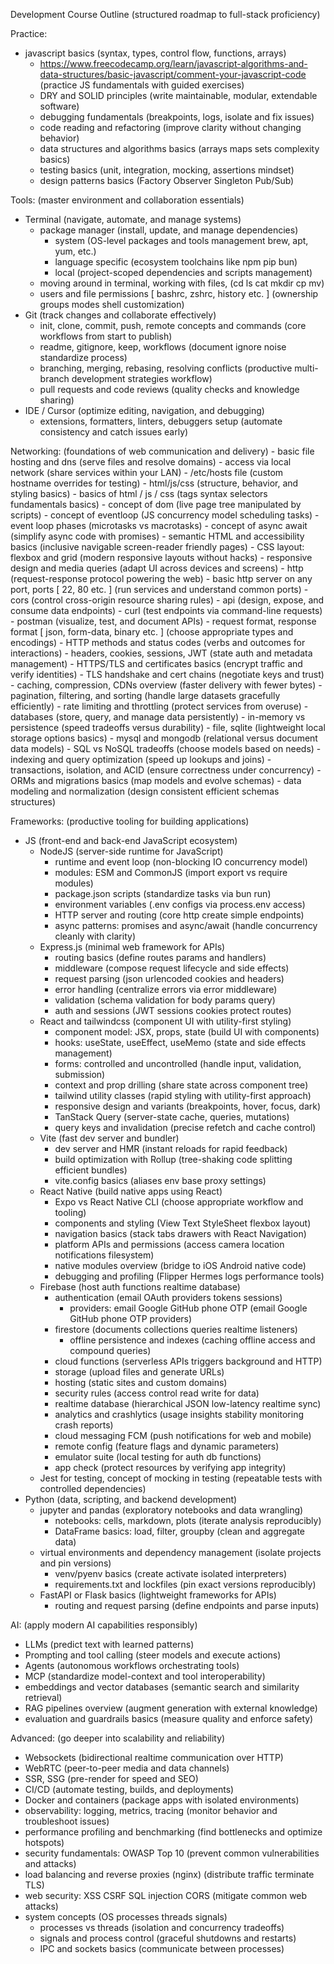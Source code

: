 Development Course Outline (structured roadmap to full-stack proficiency)

Practice:
- javascript basics (syntax, types, control flow, functions, arrays)
    - https://www.freecodecamp.org/learn/javascript-algorithms-and-data-structures/basic-javascript/comment-your-javascript-code (practice JS fundamentals with guided exercises)
    - DRY and SOLID principles (write maintainable, modular, extendable software)
    - debugging fundamentals (breakpoints, logs, isolate and fix issues)
    - code reading and refactoring (improve clarity without changing behavior)
    - data structures and algorithms basics (arrays maps sets complexity basics)
    - testing basics (unit, integration, mocking, assertions mindset)
    - design patterns basics (Factory Observer Singleton Pub/Sub)

Tools: (master environment and collaboration essentials)
- Terminal (navigate, automate, and manage systems)
    - package manager (install, update, and manage dependencies)
        - system (OS-level packages and tools management brew, apt, yum, etc.)
        - language specific (ecosystem toolchains like npm pip bun)
        - local (project-scoped dependencies and scripts management)
    - moving around in terminal, working with files, (cd ls cat mkdir cp mv)
    - users and file permissions [ bashrc, zshrc, history etc. ] (ownership groups modes shell customization)
- Git (track changes and collaborate effectively)
    - init, clone, commit, push, remote concepts and commands (core workflows from start to publish)
    - readme, gitignore, keep, workflows (document ignore noise standardize process)
    - branching, merging, rebasing, resolving conflicts (productive multi-branch development strategies workflow)
    - pull requests and code reviews (quality checks and knowledge sharing)
- IDE / Cursor (optimize editing, navigation, and debugging)
    - extensions, formatters, linters, debuggers setup (automate consistency and catch issues early)

Networking: (foundations of web communication and delivery)
    - basic file hosting and dns (serve files and resolve domains)
        - access via local network (share services within your LAN)
        - /etc/hosts file (custom hostname overrides for testing)
    - html/js/css (structure, behavior, and styling basics)
        - basics of html / js / css (tags syntax selectors fundamentals basics)
        - concept of dom (live page tree manipulated by scripts)
        - concept of eventloop (JS concurrency model scheduling tasks)
            - event loop phases (microtasks vs macrotasks)
        - concept of async await (simplify async code with promises)
        - semantic HTML and accessibility basics (inclusive navigable screen-reader friendly pages)
        - CSS layout: flexbox and grid (modern responsive layouts without hacks)
        - responsive design and media queries (adapt UI across devices and screens)
    - http (request-response protocol powering the web)
        - basic http server on any port, ports [ 22, 80 etc. ] (run services and understand common ports)
        - cors (control cross-origin resource sharing rules)
        - api (design, expose, and consume data endpoints)
            - curl (test endpoints via command-line requests)
            - postman (visualize, test, and document APIs)
            - request format, response format [ json, form-data, binary etc. ] (choose appropriate types and encodings)
        - HTTP methods and status codes (verbs and outcomes for interactions)
        - headers, cookies, sessions, JWT (state auth and metadata management)
        - HTTPS/TLS and certificates basics (encrypt traffic and verify identities)
            - TLS handshake and cert chains (negotiate keys and trust)
        - caching, compression, CDNs overview (faster delivery with fewer bytes)
        - pagination, filtering, and sorting (handle large datasets gracefully efficiently)
        - rate limiting and throttling (protect services from overuse)
    - databases (store, query, and manage data persistently)
        - in-memory vs persistence (speed tradeoffs versus durability)
        - file, sqlite (lightweight local storage options basics)
        - mysql and mongodb (relational versus document data models)
        - SQL vs NoSQL tradeoffs (choose models based on needs)
        - indexing and query optimization (speed up lookups and joins)
        - transactions, isolation, and ACID (ensure correctness under concurrency)
        - ORMs and migrations basics (map models and evolve schemas)
        - data modeling and normalization (design consistent efficient schemas structures)

Frameworks: (productive tooling for building applications)
- JS (front-end and back-end JavaScript ecosystem)
    - NodeJS (server-side runtime for JavaScript)
        - runtime and event loop (non-blocking IO concurrency model)
        - modules: ESM and CommonJS (import export vs require modules)
        - package.json scripts (standardize tasks via bun run)
        - environment variables (.env configs via process.env access)
        - HTTP server and routing (core http create simple endpoints)
        - async patterns: promises and async/await (handle concurrency cleanly with clarity)
    - Express.js (minimal web framework for APIs)
        - routing basics (define routes params and handlers)
        - middleware (compose request lifecycle and side effects)
        - request parsing (json urlencoded cookies and headers)
        - error handling (centralize errors via error middleware)
        - validation (schema validation for body params query)
        - auth and sessions (JWT sessions cookies protect routes)
    - React and tailwindcss (component UI with utility-first styling)
        - component model: JSX, props, state (build UI with components)
        - hooks: useState, useEffect, useMemo (state and side effects management)
        - forms: controlled and uncontrolled (handle input, validation, submission)
        - context and prop drilling (share state across component tree)
        - tailwind utility classes (rapid styling with utility-first approach)
        - responsive design and variants (breakpoints, hover, focus, dark)
        - TanStack Query (server-state cache, queries, mutations)
        - query keys and invalidation (precise refetch and cache control)
    - Vite (fast dev server and bundler)
        - dev server and HMR (instant reloads for rapid feedback)
        - build optimization with Rollup (tree-shaking code splitting efficient bundles)
        - vite.config basics (aliases env base proxy settings)
    - React Native (build native apps using React)
        - Expo vs React Native CLI (choose appropriate workflow and tooling)
        - components and styling (View Text StyleSheet flexbox layout)
        - navigation basics (stack tabs drawers with React Navigation)
        - platform APIs and permissions (access camera location notifications filesystem)
        - native modules overview (bridge to iOS Android native code)
        - debugging and profiling (Flipper Hermes logs performance tools)
    - Firebase (host auth functions realtime database)
        - authentication (email OAuth providers tokens sessions)
            - providers: email Google GitHub phone OTP (email Google GitHub phone OTP providers)
        - firestore (documents collections queries realtime listeners)
            - offline persistence and indexes (caching offline access and compound queries)
        - cloud functions (serverless APIs triggers background and HTTP)
        - storage (upload files and generate URLs)
        - hosting (static sites and custom domains)
        - security rules (access control read write for data)
        - realtime database (hierarchical JSON low-latency realtime sync)
        - analytics and crashlytics (usage insights stability monitoring crash reports)
        - cloud messaging FCM (push notifications for web and mobile)
        - remote config (feature flags and dynamic parameters)
        - emulator suite (local testing for auth db functions)
        - app check (protect resources by verifying app integrity)
    - Jest for testing, concept of mocking in testing (repeatable tests with controlled dependencies)
- Python (data, scripting, and backend development)
    - jupyter and pandas (exploratory notebooks and data wrangling)
        - notebooks: cells, markdown, plots (iterate analysis reproducibly)
        - DataFrame basics: load, filter, groupby (clean and aggregate data)
    - virtual environments and dependency management (isolate projects and pin versions)
        - venv/pyenv basics (create activate isolated interpreters)
        - requirements.txt and lockfiles (pin exact versions reproducibly)
    - FastAPI or Flask basics (lightweight frameworks for APIs)
        - routing and request parsing (define endpoints and parse inputs)

AI: (apply modern AI capabilities responsibly)
- LLMs (predict text with learned patterns)
- Prompting and tool calling (steer models and execute actions)
- Agents (autonomous workflows orchestrating tools)
- MCP (standardize model-context and tool interoperability)
- embeddings and vector databases (semantic search and similarity retrieval)
- RAG pipelines overview (augment generation with external knowledge)
- evaluation and guardrails basics (measure quality and enforce safety)

Advanced: (go deeper into scalability and reliability)
- Websockets (bidirectional realtime communication over HTTP)
- WebRTC (peer-to-peer media and data channels)
- SSR, SSG (pre-render for speed and SEO)
- CI/CD (automate testing, builds, and deployments)
- Docker and containers (package apps with isolated environments)
- observability: logging, metrics, tracing (monitor behavior and troubleshoot issues)
- performance profiling and benchmarking (find bottlenecks and optimize hotspots)
- security fundamentals: OWASP Top 10 (prevent common vulnerabilities and attacks)
 - load balancing and reverse proxies (nginx) (distribute traffic terminate TLS)
 - web security: XSS CSRF SQL injection CORS (mitigate common web attacks)
 - system concepts (OS processes threads signals)
     - processes vs threads (isolation and concurrency tradeoffs)
     - signals and process control (graceful shutdowns and restarts)
     - IPC and sockets basics (communicate between processes)